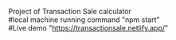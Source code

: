 Project of Transaction Sale calculator <br/>
#local machine running command "npm start" <br/>
#Live demo "https://transactionsale.netlify.app/"
